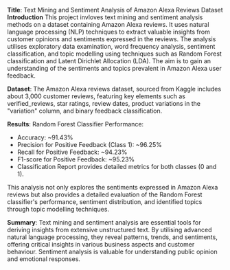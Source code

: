 **Title**: Text Mining and Sentiment Analysis of Amazon Alexa Reviews Dataset
**Introduction**
This project invloves text mining and sentiment analysis methods on a dataset containing Amazon Alexa reviews. It uses natural language processing (NLP) techniques to extract valuable insights from customer opinions and sentiments expressed in the reviews.
The analysis utilises exploratory data examination, word frequency analysis, sentiment classification, and topic modelling using techniques such as Random Forest classification and Latent Dirichlet Allocation (LDA). 
The aim is to gain an understanding of the sentiments and topics prevalent in Amazon Alexa user feedback.

**Dataset**:
The Amazon Alexa reviews dataset, sourced from Kaggle includes about 3,000 customer reviews, featuring key elements such as verified_reviews, star ratings, review dates, product variations in the "variation" column, and binary feedback classification.

**Results**:
Random Forest Classifier Performance:
+ Accuracy: ~91.43%
+ Precision for Positive Feedback (Class 1): ~96.25%
+ Recall for Positive Feedback: ~94.23%
+ F1-score for Positive Feedback: ~95.23%
+ Classification Report provides detailed metrics for both classes (0 and 1).
      
This analysis not only explores the sentiments expressed in Amazon Alexa reviews but also provides a detailed evaluation of the Random Forest classifier's performance, sentiment distribution, and identified topics through topic modelling techniques.

**Summary**:
Text mining and sentiment analysis are essential tools for deriving insights from extensive unstructured text. By utilising advanced natural language processing, they reveal patterns, trends, and sentiments, offering critical insights in various business aspects and customer behaviour. Sentiment analysis is valuable for understanding public opinion and emotional responses.


